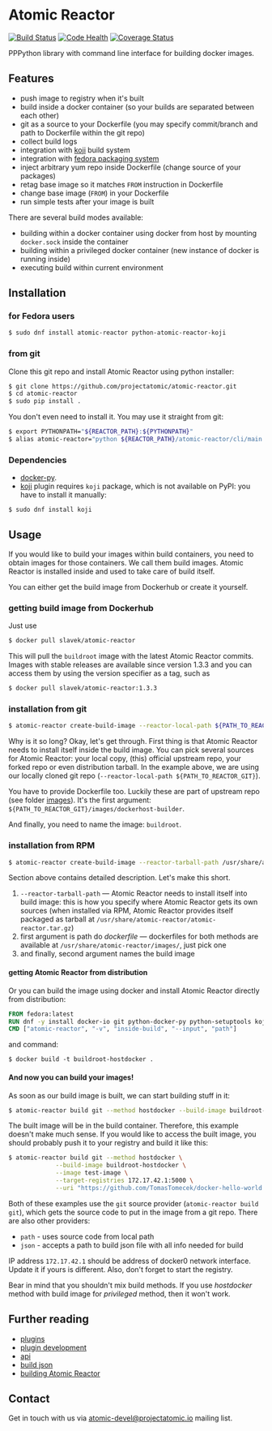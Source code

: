 Atomic Reactor
==============

[![Build Status](https://travis-ci.org/projectatomic/atomic-reactor.svg?branch=master)](https://travis-ci.org/projectatomic/atomic-reactor)
[![Code Health](https://landscape.io/github/projectatomic/atomic-reactor/master/landscape.svg?style=flat)](https://landscape.io/github/projectatomic/atomic-reactor/master)
[![Coverage Status](https://coveralls.io/repos/projectatomic/atomic-reactor/badge.svg?branch=master)](https://coveralls.io/r/projectatomic/atomic-reactor?branch=master)

PPPython library with command line interface for building docker images.

## Features

 * push image to registry when it's built
 * build inside a docker container (so your builds are separated between each other)
 * git as a source to your Dockerfile (you may specify commit/branch and path to Dockerfile within the git repo)
 * collect build logs
 * integration with
   [koji](https://github.com/projectatomic/atomic-reactor/blob/master/docs/koji.md) build system
 * integration with [fedora packaging system](http://fedoraproject.org/wiki/Package_maintenance_guide)
 * inject arbitrary yum repo inside Dockerfile (change source of your packages)
 * retag base image so it matches `FROM` instruction in Dockerfile
 * change base image (`FROM`) in your Dockerfile
 * run simple tests after your image is built

There are several build modes available:

 * building within a docker container using docker from host by mounting `docker.sock` inside the container
 * building within a privileged docker container (new instance of docker is running inside)
 * executing build within current environment


## Installation

### for Fedora users

```bash
$ sudo dnf install atomic-reactor python-atomic-reactor-koji
```

### from git

Clone this git repo and install Atomic Reactor using python installer:

```bash
$ git clone https://github.com/projectatomic/atomic-reactor.git
$ cd atomic-reactor
$ sudo pip install .
```

You don't even need to install it. You may use it straight from git:

```bash
$ export PYTHONPATH="${REACTOR_PATH}:${PYTHONPATH}"
$ alias atomic-reactor="python ${REACTOR_PATH}/atomic-reactor/cli/main.py"
```

### Dependencies

 * [docker-py](https://github.com/docker/docker-py).
 * [koji](https://github.com/projectatomic/atomic-reactor/blob/master/atomic_reactor/plugins/pre_koji.py) plugin requires `koji` package, which is not available on PyPI: you have to install it manually:
```
$ sudo dnf install koji
```

## Usage

If you would like to build your images within build containers, you need to obtain images for those containers. We call them build images. Atomic Reactor is installed inside and used to take care of build itself.

You can either get the build image from Dockerhub or create it yourself.

### getting build image from Dockerhub

Just use

```bash
$ docker pull slavek/atomic-reactor
```

This will pull the `buildroot` image with the latest Atomic Reactor commits. Images with stable releases are available since version 1.3.3 and you can access them by using the version specifier as a tag, such as

```bash
$ docker pull slavek/atomic-reactor:1.3.3
```

### installation from git

```bash
$ atomic-reactor create-build-image --reactor-local-path ${PATH_TO_REACTOR_GIT} ${PATH_TO_REACTOR_GIT}/images/dockerhost-builder buildroot
```

Why is it so long? Okay, let's get through. First thing is that Atomic Reactor needs to install itself inside the build image. You can pick several sources for Atomic Reactor: your local copy, (this) official upstream repo, your forked repo or even distribution tarball. In the example above, we are using our locally cloned git repo (`--reactor-local-path ${PATH_TO_REACTOR_GIT}`).

You have to provide Dockerfile too. Luckily these are part of upstream repo (see folder [images](https://github.com/projectatomic/atomic-reactor/tree/master/images)). It's the first argument: `${PATH_TO_REACTOR_GIT}/images/dockerhost-builder`.

And finally, you need to name the image: `buildroot`.

### installation from RPM

```bash
$ atomic-reactor create-build-image --reactor-tarball-path /usr/share/atomic-reactor/atomic-reactor.tar.gz /usr/share/atomic-reactor/images/dockerhost-builder buildroot-fedora
```

Section above contains detailed description. Let's make this short.

1. `--reactor-tarball-path` — Atomic Reactor needs to install itself into build image: this is how you specify where Atomic Reactor gets its own sources (when installed via RPM, Atomic Reactor provides itself packaged as tarball at `/usr/share/atomic-reactor/atomic-reactor.tar.gz`)
2. first argument is path do _dockerfile_ — dockerfiles for both methods are available at `/usr/share/atomic-reactor/images/`, just pick one
3. and finally, second argument names the build image

#### getting Atomic Reactor from distribution

Or you can build the image using docker and install Atomic Reactor directly from distribution:

```dockerfile
FROM fedora:latest
RUN dnf -y install docker-io git python-docker-py python-setuptools koji atomic-reactor && dnf clean all
CMD ["atomic-reactor", "-v", "inside-build", "--input", "path"]
```

and command:

```
$ docker build -t buildroot-hostdocker .
```

#### And now you can build your images!

As soon as our build image is built, we can start building stuff in it:

```bash
$ atomic-reactor build git --method hostdocker --build-image buildroot-hostdocker --image test-image --uri "https://github.com/TomasTomecek/docker-hello-world.git"
```

The built image will be in the build container. Therefore, this example doesn't make much sense. If you would like to access the built image, you should probably push it to your registry and build it like this:

```bash
$ atomic-reactor build git --method hostdocker \
             --build-image buildroot-hostdocker \
             --image test-image \
             --target-registries 172.17.42.1:5000 \
             --uri "https://github.com/TomasTomecek/docker-hello-world.git"
```

Both of these examples use the `git` source provider (`atomic-reactor build git`), which gets the source code to put in the image from a git repo. There are also other providers:
 * `path` - uses source code from local path
 * `json` - accepts a path to build json file with all info needed for build

IP address `172.17.42.1` should be address of docker0 network interface. Update it if yours is different. Also, don't forget to start the registry.


Bear in mind that you shouldn't mix build methods. If you use _hostdocker_ method with build image for _privileged_ method, then it won't work.


## Further reading

 * [plugins](https://github.com/projectatomic/atomic-reactor/blob/master/docs/plugins.md)
 * [plugin development](https://github.com/projectatomic/atomic-reactor/blob/master/docs/plugin_development.md)
 * [api](https://github.com/projectatomic/atomic-reactor/blob/master/docs/api.md)
 * [build json](https://github.com/projectatomic/atomic-reactor/blob/master/docs/build_json.md)
 * [building Atomic Reactor](https://github.com/projectatomic/atomic-reactor/blob/master/docs/releasing.md)

## Contact

Get in touch with us via [atomic-devel@projectatomic.io](https://lists.projectatomic.io/mailman/listinfo/atomic-devel) mailing list.
